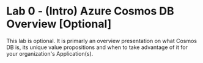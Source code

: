 # Lab 0 - (Intro) Azure Cosmos DB Overview [Optional]

This lab is optional.  It is primarly an overview presentation on what Cosmos DB is, its unique value propositions and when to take advantage of it for your organization's Application(s).

